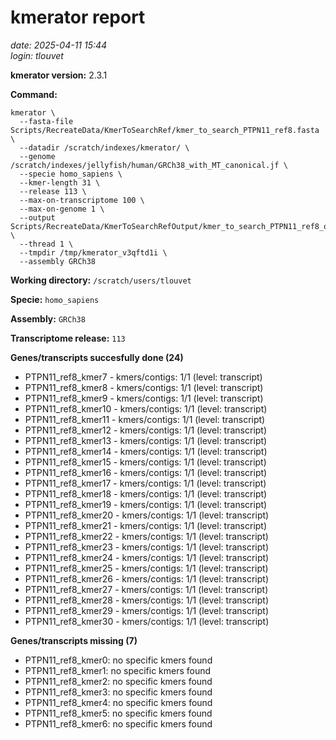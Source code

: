 # kmerator report
*date: 2025-04-11 15:44*  
*login: tlouvet*

**kmerator version:** 2.3.1

**Command:**

```
kmerator \
  --fasta-file Scripts/RecreateData/KmerToSearchRef/kmer_to_search_PTPN11_ref8.fasta \
  --datadir /scratch/indexes/kmerator/ \
  --genome /scratch/indexes/jellyfish/human/GRCh38_with_MT_canonical.jf \
  --specie homo_sapiens \
  --kmer-length 31 \
  --release 113 \
  --max-on-transcriptome 100 \
  --max-on-genome 1 \
  --output Scripts/RecreateData/KmerToSearchRefOutput/kmer_to_search_PTPN11_ref8_output \
  --thread 1 \
  --tmpdir /tmp/kmerator_v3qftd1i \
  --assembly GRCh38
```

**Working directory:** `/scratch/users/tlouvet`

**Specie:** `homo_sapiens`

**Assembly:** `GRCh38`

**Transcriptome release:** `113`

**Genes/transcripts succesfully done (24)**

- PTPN11_ref8_kmer7 - kmers/contigs: 1/1 (level: transcript)
- PTPN11_ref8_kmer8 - kmers/contigs: 1/1 (level: transcript)
- PTPN11_ref8_kmer9 - kmers/contigs: 1/1 (level: transcript)
- PTPN11_ref8_kmer10 - kmers/contigs: 1/1 (level: transcript)
- PTPN11_ref8_kmer11 - kmers/contigs: 1/1 (level: transcript)
- PTPN11_ref8_kmer12 - kmers/contigs: 1/1 (level: transcript)
- PTPN11_ref8_kmer13 - kmers/contigs: 1/1 (level: transcript)
- PTPN11_ref8_kmer14 - kmers/contigs: 1/1 (level: transcript)
- PTPN11_ref8_kmer15 - kmers/contigs: 1/1 (level: transcript)
- PTPN11_ref8_kmer16 - kmers/contigs: 1/1 (level: transcript)
- PTPN11_ref8_kmer17 - kmers/contigs: 1/1 (level: transcript)
- PTPN11_ref8_kmer18 - kmers/contigs: 1/1 (level: transcript)
- PTPN11_ref8_kmer19 - kmers/contigs: 1/1 (level: transcript)
- PTPN11_ref8_kmer20 - kmers/contigs: 1/1 (level: transcript)
- PTPN11_ref8_kmer21 - kmers/contigs: 1/1 (level: transcript)
- PTPN11_ref8_kmer22 - kmers/contigs: 1/1 (level: transcript)
- PTPN11_ref8_kmer23 - kmers/contigs: 1/1 (level: transcript)
- PTPN11_ref8_kmer24 - kmers/contigs: 1/1 (level: transcript)
- PTPN11_ref8_kmer25 - kmers/contigs: 1/1 (level: transcript)
- PTPN11_ref8_kmer26 - kmers/contigs: 1/1 (level: transcript)
- PTPN11_ref8_kmer27 - kmers/contigs: 1/1 (level: transcript)
- PTPN11_ref8_kmer28 - kmers/contigs: 1/1 (level: transcript)
- PTPN11_ref8_kmer29 - kmers/contigs: 1/1 (level: transcript)
- PTPN11_ref8_kmer30 - kmers/contigs: 1/1 (level: transcript)


**Genes/transcripts missing (7)**

- PTPN11_ref8_kmer0: no specific kmers found
- PTPN11_ref8_kmer1: no specific kmers found
- PTPN11_ref8_kmer2: no specific kmers found
- PTPN11_ref8_kmer3: no specific kmers found
- PTPN11_ref8_kmer4: no specific kmers found
- PTPN11_ref8_kmer5: no specific kmers found
- PTPN11_ref8_kmer6: no specific kmers found
